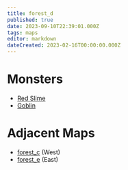 ```yaml
---
title: forest_d
published: true
date: 2023-09-10T22:39:01.000Z
tags: maps
editor: markdown
dateCreated: 2023-02-16T00:00:00.000Z
---
```



# Monsters
 * [Red Slime](/monsters/red-slime)
 * [Goblin](/monsters/goblin)

# Adjacent Maps
 * [forest_c](/maps/forest_c) (West)
 * [forest_e](/maps/forest_e) (East)
